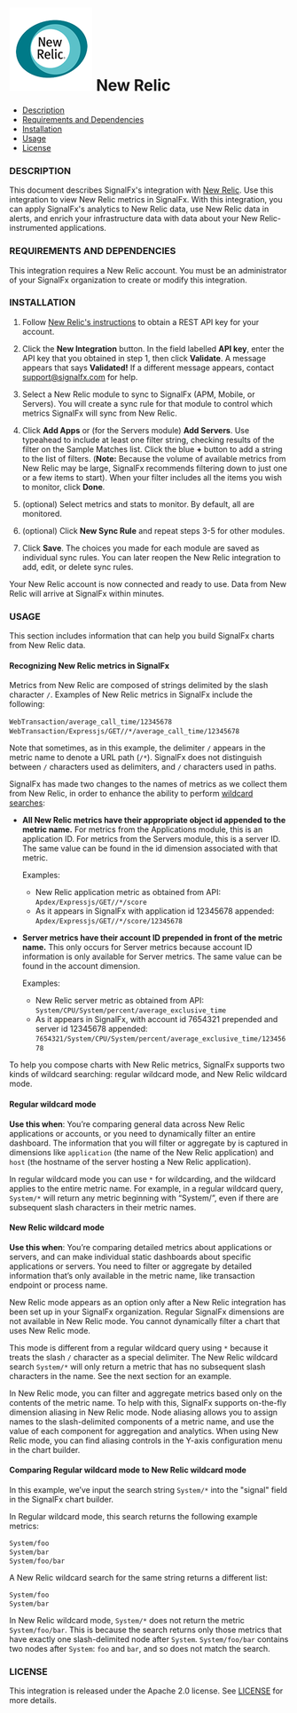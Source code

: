 # ![](././img/integrations_newrelic.png) New Relic

- [Description](#description)
- [Requirements and Dependencies](#requirements-and-dependencies)
- [Installation](#installation)
- [Usage](#usage)
- [License](#license)

### DESCRIPTION

This document describes SignalFx's integration with <a target="_blank" href="https://www.newrelic.com">New Relic</a>. Use this integration to view New Relic metrics in SignalFx. With this integration, you can apply SignalFx's analytics to New Relic data, use New Relic data in alerts, and enrich your infrastructure data with data about your New Relic-instrumented applications.

### REQUIREMENTS AND DEPENDENCIES

This integration requires a New Relic account. You must be an administrator of your SignalFx organization to create or modify this integration.

### INSTALLATION

1. Follow <a target="_blank" href="https://docs.newrelic.com/docs/apis/rest-api-v2/requirements/api-keys">New Relic's instructions</a> to obtain a REST API key for your account.

2. Click the **New Integration** button. In the field labelled **API key**, enter the API key that you obtained in step 1, then click **Validate**. A message appears that says **Validated!** If a different message appears, contact [support@signalfx.com](mailto:support@signalfx.com) for help.

3. Select a New Relic module to sync to SignalFx (APM, Mobile, or Servers). You will create a sync rule for that module to control which metrics SignalFx will sync from New Relic.

4. Click **Add Apps** or (for the Servers module) **Add Servers**. Use typeahead to include at least one filter string, checking results of the filter on the Sample Matches list.  Click the blue **+** button to add a string to the list of filters. (**Note:** Because the volume of available metrics from New Relic may be large, SignalFx recommends filtering down to just one or a few items to start). When your filter includes all the items you wish to monitor, click **Done**.

5. (optional) Select metrics and stats to monitor. By default, all are monitored.

6. (optional) Click **New Sync Rule** and repeat steps 3-5 for other modules.

7. Click **Save**. The choices you made for each module are saved as individual sync rules. You can later reopen the New Relic integration to add, edit, or delete sync rules.

Your New Relic account is now connected and ready to use. Data from New Relic will arrive at SignalFx within minutes.

### USAGE

This section includes information that can help you build SignalFx charts from New Relic data.

#### Recognizing New Relic metrics in SignalFx

Metrics from New Relic are composed of strings delimited by the slash character `/`. Examples of New Relic metrics in SignalFx include the following:

`WebTransaction/average_call_time/12345678`
`WebTransaction/Expressjs/GET//*/average_call_time/12345678`

Note that sometimes, as in this example, the delimiter `/` appears in the metric name to denote a URL path (`/*`). SignalFx does not distinguish between `/` characters used as delimiters, and `/` characters used in paths.

SignalFx has made two changes to the names of metrics as we collect them from New Relic, in order to enhance the ability to perform [wildcard searches](#regular-wildcard-mode):

* **All New Relic metrics have their appropriate object id appended to the metric name.** For metrics from the Applications module, this is an application ID. For metrics from the Servers module, this is a server ID. The same value can be found in the id dimension associated with that metric.

  Examples:

  * New Relic application metric as obtained from API: `Apdex/Expressjs/GET//*/score`
  * As it appears in SignalFx with application id 12345678 appended: `Apdex/Expressjs/GET//*/score/12345678`

* **Server metrics have their account ID prepended in front of the metric name.** This only occurs for Server metrics because account ID information is only available for Server metrics. The same value can be found in the account dimension.

  Examples:

  * New Relic server metric as obtained from API: `System/CPU/System/percent/average_exclusive_time`
  * As it appears in SignalFx, with account id 7654321 prepended and server id 12345678 appended: `7654321/System/CPU/System/percent/average_exclusive_time/12345678`

To help you compose charts with New Relic metrics, SignalFx supports two kinds of wildcard searching: regular wildcard mode, and New Relic wildcard mode.

#### Regular wildcard mode

**Use this when**: You’re comparing general data across New Relic applications or accounts, or you need to dynamically filter an entire dashboard. The information that you will filter or aggregate by is captured in dimensions like `application` (the name of the New Relic application) and `host` (the hostname of the server hosting a New Relic application).

In regular wildcard mode you can use `*` for wildcarding, and the wildcard applies to the entire metric name. For example, in a regular wildcard query, `System/*` will return any metric beginning with “System/”, even if there are subsequent slash characters in their metric names.

#### New Relic wildcard mode

**Use this when**: You’re comparing detailed metrics about applications or servers, and can make individual static dashboards about specific applications or servers. You need to filter or aggregate by detailed information that’s only available in the metric name, like transaction endpoint or process name.

New Relic mode appears as an option only after a New Relic integration has been set up in your SignalFx organization. Regular SignalFx dimensions are not available in New Relic mode. You cannot dynamically filter a chart that uses New Relic mode.

This mode is different from a regular wildcard query using `*` because it treats the slash `/` character as a special delimiter. The New Relic wildcard search `System/*` will only return a metric that has no subsequent slash characters in the name. See the next section for an example.

In New Relic mode, you can filter and aggregate metrics based only on the contents of the metric name. To help with this, SignalFx supports on-the-fly dimension aliasing in New Relic mode. Node aliasing allows you to assign names to the slash-delimited components of a metric name, and use the value of each component for aggregation and analytics. When using New Relic mode, you can find aliasing controls in the Y-axis configuration menu in the chart builder.

#### Comparing Regular wildcard mode to New Relic wildcard mode

In this example, we’ve input the search string `System/*` into the "signal" field in the SignalFx chart builder.

In Regular wildcard mode, this search returns the following example metrics:

```
System/foo
System/bar
System/foo/bar
```

A New Relic wildcard search for the same string returns a different list:

```
System/foo
System/bar
```

In New Relic wildcard mode, `System/*` does not return the metric `System/foo/bar`. This is because the search returns only those metrics that have exactly one slash-delimited node after `System`. `System/foo/bar` contains two nodes after `System`: `foo` and `bar`, and so does not match the search.

### LICENSE

This integration is released under the Apache 2.0 license. See [LICENSE](./LICENSE) for more details.
